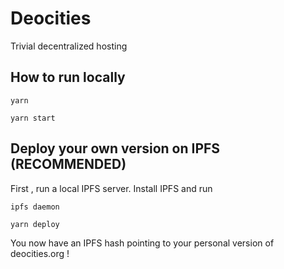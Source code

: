 # Deocities

Trivial decentralized hosting

## How to run locally

`yarn`

`yarn start`


## Deploy your own version on IPFS (RECOMMENDED)

First , run a local IPFS server. Install IPFS and run

`ipfs daemon`

`yarn deploy`


You now have an IPFS hash pointing to your personal version of deocities.org !




